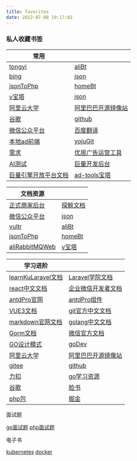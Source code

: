 ```yaml
---
title: favorites
date: 2022-07-08 19:17:02
---
```


### 私人收藏书签

|   常用    |  |
| ----------- | ----------- |
|[tongyi](https://tongyi.aliyun.com/qianwen/?spm=5176.28326591.0.0.40f76ee1zBYunq&sessionId=28a93df8d46c470ba6520385fdd024fe)|[aliBt](https://bt.ali.pangxuejun.cn:21690/c53766c0)|
|[bing](https://www.bing.com/)|[json](https://www.json.cn/)|
|[jsonToPhp](https://uutool.cn/json2php/)|[homeBt](https://bt.pangxuejun.cn:27044/baota)|
|[v宝塔](https://v.pangxuejun.cn:15305/baota)|[json](https://www.json.cn/)|
|[阿里云大学](https://developer.aliyun.com/course/explore?spm=a2c6h.17661847.0.0.16676fb289Qirw&tags=,,,)|[阿里巴巴开源镜像站](https://developer.aliyun.com/mirror/?spm=a2c6h.12883283.1362934.3.5ddd201c9PSndh)|
|[谷歌](https://www.google.com/)|[github](https://github.com/)|
|[微信公众平台](https://mp.weixin.qq.com/)|[百度翻译](https://fanyi.baidu.com/)|
|[本地ad前端](http://10.0.0.84:10000/)|[yojuGit](http://git.yoju360.net/mgmt/ad-tools.git)|
|[需求](https://bytedance.larkoffice.com/docx/HXK5dEulkohvePxN5MCcLwuZnDf)|[优居广告运营工具](http://lsyun.womaijia2015.com/login?redirect=%2Fsetting%2FpersonalCenter)|
|[AI测试](https://zhuangxiu.youju360.com/conversation/home)|[巨量开发后台](https://open.oceanengine.com/developer/admin/message)|
|[巨量引擎开放平台文档](https://open.oceanengine.com/labels/7/docs/1696710501763087)|[ad-tools宝塔](http://101.126.10.189:22869/4fe9c83c)|


|   文档资源    |  |
| ----------- | ----------- |
|[正式商家后台](http://merchant-manage.tanjingpaas.com:8081)|[探鲸文档](http://docs.op.opsdns.cc:8081/note/)|
|[微信公众平台](https://mp.weixin.qq.com/)|[json](https://www.json.cn/)|
|[vultr](https://www.vultr.com/)|[aliBt](https://bt.ali.pangxuejun.cn:21690/c53766c0)|
|[jsonToPhp](https://uutool.cn/json2php/)|[homeBt](https://bt.pangxuejun.cn:27044/baota)|
|[aliRabbitMQWeb](http://rabbit-mq.ali.pangxuejun.cn:15672)|[v宝塔](https://v.pangxuejun.cn:15305/baota)|

|   学习进阶    |  |
| ----------- | ----------- |
|[learnKuLaravel文档](https://learnku.com/docs/laravel/8.x)| [Laravel学院文档](https://laravelacademy.org/books/laravel-docs-8)|
|[react中文文档](https://react.docschina.org/docs/getting-started.html)|[企业微信开发者文档](https://developer.work.weixin.qq.com/document/path/90664)|
|[antdPro官网](https://pro.ant.design/)|[antdPro组件](https://procomponents.ant.design/components/)|
|[VUE3文档](https://v3.cn.vuejs.org/guide/installation.html) |[git官方中文文档](https://git-scm.com/book/zh/v2)
|[markdown官网文档](https://markdown.com.cn/)|[golang中文文档](https://studygolang.com/pkgdoc)|
|[Gorm文档](https://gorm.io/zh_CN/docs/)|[微信官方文档](https://developers.weixin.qq.com/miniprogram/dev/framework/)|
|[GO设计模式](https://www.topgoer.cn/docs/golang-design-pattern/golang-design-pattern-1cbgha2ltg796)|[goDev](https://go.dev/)|
|[阿里云大学](https://developer.aliyun.com/course/explore?spm=a2c6h.17661847.0.0.16676fb289Qirw&tags=,,,)|[阿里巴巴开源镜像站](https://developer.aliyun.com/mirror/?spm=a2c6h.12883283.1362934.3.5ddd201c9PSndh)|
|[gitee](https://gitee.com/)|[github](https://github.com/)|
|[力扣](https://leetcode.cn/leetbook/)|[go学习资源](https://www.topgoer.com/)|
|[谷歌](https://www.google.com/)|[脸书](https://www.facebook.com/)|
|[php包](https://packagist.org//)|[掘金](https://juejin.cn/)|


面试题

[go面试题](https://zhuanlan.zhihu.com/p/471490292)
[php面试题](https://zhuanlan.zhihu.com/p/385093242)

电子书

[kubernetes](https://pangxuejun.cn/static/k8s.pdf)
[docker](https://pangxuejun.cn/static/docker.pdf)
